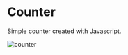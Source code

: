 # Counter
Simple counter created with Javascript.

![counter](https://user-images.githubusercontent.com/96692767/152595162-9d31f357-9b05-445e-b161-ec7a8ac6dae3.gif)
